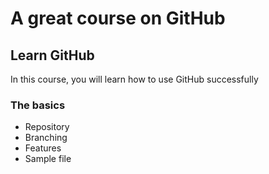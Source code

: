 # A great course on GitHub

## Learn GitHub
In this course, you will learn how to use GitHub successfully

### The basics
- Repository
- Branching
- Features
- Sample file
